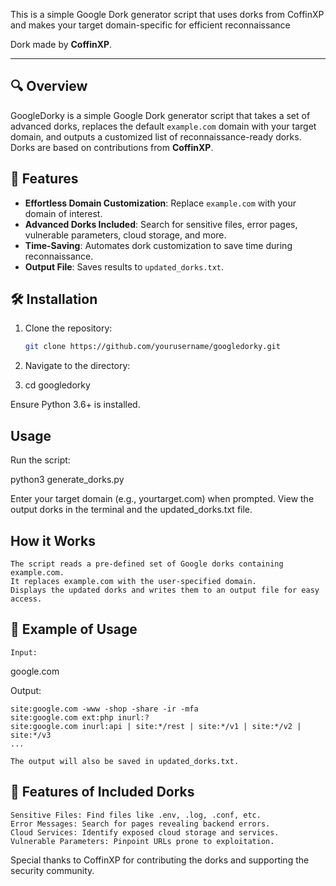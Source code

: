 This is a simple Google Dork generator script that uses dorks from CoffinXP and makes your target domain-specific for efficient reconnaissance

Dork made by **CoffinXP**.

---

## 🔍 Overview
GoogleDorky is a simple Google Dork generator script that takes a set of advanced dorks, replaces the default `example.com` domain with your target domain, and outputs a customized list of reconnaissance-ready dorks.  
Dorks are based on contributions from **CoffinXP**.

## 🚀 Features
- **Effortless Domain Customization**: Replace `example.com` with your domain of interest.
- **Advanced Dorks Included**: Search for sensitive files, error pages, vulnerable parameters, cloud storage, and more.
- **Time-Saving**: Automates dork customization to save time during reconnaissance.
- **Output File**: Saves results to `updated_dorks.txt`.

## 🛠️ Installation
1. Clone the repository:
   ```bash
   git clone https://github.com/yourusername/googledorky.git

2. Navigate to the directory:

3. cd googledorky

Ensure Python 3.6+ is installed.

## Usage

Run the script:

python3 generate_dorks.py

Enter your target domain (e.g., yourtarget.com) when prompted.
View the output dorks in the terminal and the updated_dorks.txt file.


## How it Works



    The script reads a pre-defined set of Google dorks containing example.com.
    It replaces example.com with the user-specified domain.
    Displays the updated dorks and writes them to an output file for easy access.

## 📝 Example of Usage

    Input:

google.com

Output:

    site:google.com -www -shop -share -ir -mfa
    site:google.com ext:php inurl:?
    site:google.com inurl:api | site:*/rest | site:*/v1 | site:*/v2 | site:*/v3
    ...

    The output will also be saved in updated_dorks.txt.

## 📂 Features of Included Dorks

    Sensitive Files: Find files like .env, .log, .conf, etc.
    Error Messages: Search for pages revealing backend errors.
    Cloud Services: Identify exposed cloud storage and services.
    Vulnerable Parameters: Pinpoint URLs prone to exploitation.



Special thanks to CoffinXP for contributing the dorks and supporting the security community.
